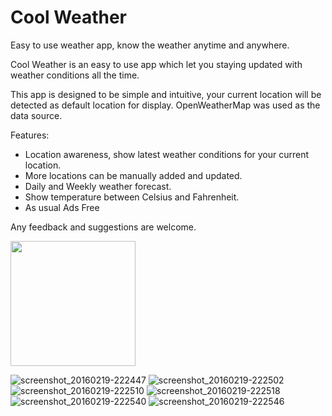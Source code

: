 # Cool Weather
Easy to use weather app, know the weather anytime and anywhere.

Cool Weather is an easy to use app which let you staying updated with weather conditions all the time.

This app is designed to be simple and intuitive, your current location will be detected as default location for display. OpenWeatherMap was used as the data source.

Features:
- Location awareness, show latest weather conditions for your current location.
- More locations can be manually added and updated.
- Daily and Weekly weather forecast.
- Show temperature between Celsius and Fahrenheit.
- As usual Ads Free

Any feedback and suggestions are welcome.

<img src="https://cloud.githubusercontent.com/assets/11439385/13202069/d9ef5236-d884-11e5-9ffd-d28bc2f0a8b7.png" height="200" width="200"/>

![screenshot_20160219-222447](https://cloud.githubusercontent.com/assets/11439385/13202069/d9ef5236-d884-11e5-9ffd-d28bc2f0a8b7.png)
![screenshot_20160219-222502](https://cloud.githubusercontent.com/assets/11439385/13202075/ec0a3c06-d884-11e5-89e1-d1242a275275.png)
![screenshot_20160219-222510](https://cloud.githubusercontent.com/assets/11439385/13202076/ecfab122-d884-11e5-87c7-9982d4e5d226.png)
![screenshot_20160219-222518](https://cloud.githubusercontent.com/assets/11439385/13202077/ee42c808-d884-11e5-8677-312f0ac80eeb.png)
![screenshot_20160219-222540](https://cloud.githubusercontent.com/assets/11439385/13202078/ef1e849c-d884-11e5-8d70-3b72c3add8b2.png)
![screenshot_20160219-222546](https://cloud.githubusercontent.com/assets/11439385/13202079/f058a6bc-d884-11e5-88d1-311b63d3ad98.png)
